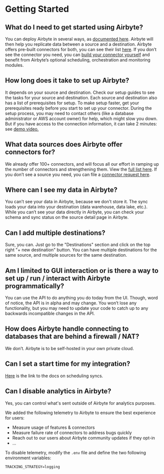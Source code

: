 # Getting Started

## **What do I need to get started using Airbyte?**

You can deploy Airbyte in several ways, as [documented here](../../deploying-airbyte/). Airbyte will then help you replicate data between a source and a destination. Airbyte offers pre-built connectors for both, you can see their list [here](../../project-overview/changelog/connectors.md). If you don’t see the connector you need, you can [build your connector yourself](../../connector-development) and benefit from Airbyte’s optional scheduling, orchestration and monitoring modules.

## **How long does it take to set up Airbyte?**

It depends on your source and destination. Check our setup guides to see the tasks for your source and destination. Each source and destination also has a list of prerequisites for setup. To make setup faster, get your prerequisites ready before you start to set up your connector. During the setup process, you may need to contact others \(like a database administrator or AWS account owner\) for help, which might slow you down. But if you have access to the connection information, it can take 2 minutes: see [demo video. ](https://www.youtube.com/watch?v=jWVYpUV9vEg)

## **What data sources does Airbyte offer connectors for?**

We already offer 100+ connectors, and will focus all our effort in ramping up the number of connectors and strengthening them. View the [full list here](../../project-overview/changelog/connectors.md). If you don’t see a source you need, you can file a [connector request here](https://github.com/airbytehq/airbyte/issues/new?assignees=&labels=area%2Fintegration%2C+new-integration&template=new-integration-request.md&title=).

## **Where can I see my data in Airbyte?**

You can’t see your data in Airbyte, because we don’t store it. The sync loads your data into your destination \(data warehouse, data lake, etc.\). While you can’t see your data directly in Airbyte, you can check your schema and sync status on the source detail page in Airbyte.

## **Can I add multiple destinations?**

Sure, you can. Just go to the "Destinations" section and click on the top right "+ new destination" button. You can have multiple destinations for the same source, and multiple sources for the same destination.

## Am I limited to GUI interaction or is there a way to set up / run / interact with Airbyte programmatically?

You can use the API to do anything you do today from the UI. Though, word of notice, the API is in alpha and may change. You won’t lose any functionality, but you may need to update your code to catch up to any backwards incompatible changes in the API.

## How does Airbyte handle connecting to databases that are behind a firewall / NAT?

We don’t. Airbyte is to be self-hosted in your own private cloud.

## Can I set a start time for my integration?

[Here](../../understanding-airbyte/connections#sync-schedules) is the link to the docs on scheduling syncs.

## **Can I disable analytics in Airbyte?**

Yes, you can control what's sent outside of Airbyte for analytics purposes.

We added the following telemetry to Airbyte to ensure the best experience for users:

* Measure usage of features & connectors
* Measure failure rate of connectors to address bugs quickly
* Reach out to our users about Airbyte community updates if they opt-in
* ...

To disable telemetry, modify the `.env` file and define the two following environment variables:

```text
TRACKING_STRATEGY=logging
```
